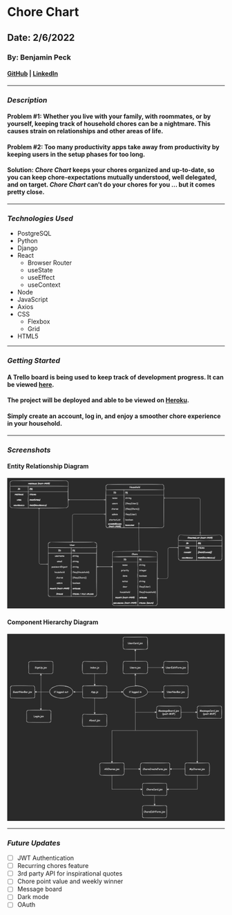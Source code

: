# Chore Chart
## Date: 2/6/2022
### By: Benjamin Peck
#### [GitHub](https://github.com/benjaminobambino) | [LinkedIn](https://www.linkedin.com/in/benjaminlpeck/)
***
### ***Description***
#### **Problem #1:** Whether you live with your family, with roommates, or by yourself, keeping track of household chores can be a nightmare. This causes strain on relationships and other areas of life.
#### **Problem #2:** Too many productivity apps take away from productivity by keeping users in the setup phases for too long.
#### **Solution:** ***Chore Chart*** keeps your chores organized and up-to-date, so you can keep chore-expectations mutually understood, well delegated, and on target. ***Chore Chart*** can&rsquo;t do your chores for you &hellip; but it comes pretty close.
***
### ***Technologies Used***
* PostgreSQL
* Python
* Django
* React
  * Browser Router
  * useState
  * useEffect
  * useContext
* Node
* JavaScript
* Axios
* CSS
  * Flexbox
  * Grid
* HTML5
***
### ***Getting Started***
#### A Trello board is being used to keep track of development progress. It can be viewed [here](https://trello.com/b/SIpmHD30/chore-chart).
#### The project will be deployed and able to be viewed on [Heroku](https://www.heroku.com/).
#### Simply create an account, log in, and enjoy a smoother chore experience in your household.
***
### ***Screenshots***
#### Entity Relationship Diagram
![Entity Relationship Diagram](diagrams/erd-dark.png)
#### Component Hierarchy Diagram
![Component Hierarchy Diagram](diagrams/component-hierarchy-diagram-dark.png)
<!-- #### Submit New Jokes
![Submit New Jokes](screenshots/new-joke.png) -->
***
### ***Future Updates***
- [ ] JWT Authentication
- [ ] Recurring chores feature
- [ ] 3rd party API for inspirational quotes
- [ ] Chore point value and weekly winner
- [ ] Message board
- [ ] Dark mode
- [ ] OAuth
<!-- *** -->
<!-- ### ***Credits***

##### Happy Dad Image: [Pinclipart.com](https://www.pinclipart.com/)

##### Laugh Icon: [tulpahn](https://www.flaticon.com/authors/tulpahn) from [www.flaticon.com](https://www.flaticon.com/)

##### Sad Icon: [Freepik](https://www.freepik.com) from [www.flaticon.com](https://www.flaticon.com/)

##### Jokes: Everyone who has ever told me a joke -->